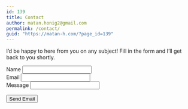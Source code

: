 ```yaml
---
id: 139
title: Contact
author: matan.honig2@gmail.com
permalink: /contact/
guid: "https://matan-h.com/?page_id=139"
---
```


I’d be happy to here from you on any subject! Fill in the form and I’ll get back to you shortly.

<link rel="stylesheet" href="/assets/css/contact.css">
<script type="text/javascript"
  src="https://cdn.jsdelivr.net/npm/@emailjs/browser@3/dist/email.min.js"></script>
<script type="text/javascript">
    emailjs.init('{{site.env.EMAILJS_SITEKEY}}')
</script>

<script src="https://www.google.com/recaptcha/api.js" async defer></script>
<form id="form">
    <div class="field">
      <label for="name">Name</label>
      <input type="text" name="name" id="name" required>
    </div>
    <div class="field"> 
      <label for="email">Email</label>
      <input type="email" name="email" id="email" required>
    </div>
    <div class="field">
      <label for="message">Message</label>
      <input type="text" name="message" id="message" required>
    </div>

<div class="field">
    <div class="g-recaptcha" data-sitekey="{{site.env.RECAPTCHA_SITEKEY | default: '6LeIxAcTAAAAAJcZVRqyHh71UMIEGNQ_MXjiZKhI'}}"></div>
    <!-- 6LeIxAcTAAAAAJcZVRqyHh71UMIEGNQ_MXjiZKhI is a test key for recaptcha -->
</div>

<input type="submit" id="button" class='btn' value="Send Email" style="margin-top: 15px;">
  </form> 
<script>
    const btn = document.getElementById('button');
    document.getElementById('form').addEventListener('submit', function(event) {
    event.preventDefault();
    btn.value = 'Sending...';
    const serviceID = 'default_service';
    const templateID = 'matan_h_contact_form';
    //
    emailjs.sendForm(serviceID, templateID, this)
    .then(() => {
    btn.value = 'Send Email';
    document.getElementById("form").hidden = true;
    document.getElementById("thank-you").hidden = false
    }, (err) => {
    btn.value = 'Send Email';
    alert(JSON.stringify(err));
    });
    });
</script>
<div class="thank-you" id="thank-you" hidden>
    <h1>Thanks for contacting me!</h1>
    <p>I will be in touch with you shortly</p>
</div>
